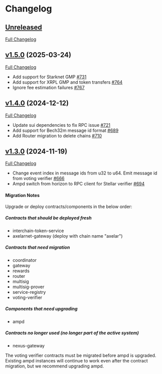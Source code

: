 # Changelog

## [Unreleased](https://github.com/axelarnetwork/axelar-amplifier/tree/HEAD)

[Full Changelog](https://github.com/axelarnetwork/axelar-amplifier/compare/ampd-v1.5.0..HEAD)

## [v1.5.0](https://github.com/axelarnetwork/axelar-amplifier/tree/ampd-v1.5.0) (2025-03-24)

[Full Changelog](https://github.com/axelarnetwork/axelar-amplifier/compare/ampd-v1.4.0..ampd-v1.5.0)

- Add support for Starknet GMP [#731](https://github.com/axelarnetwork/axelar-amplifier/pull/731)
- Add support for XRPL GMP and token transfers [#764](https://github.com/axelarnetwork/axelar-amplifier/pull/764)
- Ignore fee estimation failures [#767](https://github.com/axelarnetwork/axelar-amplifier/pull/767)

## [v1.4.0](https://github.com/axelarnetwork/axelar-amplifier/tree/ampd-v1.4.0) (2024-12-12)

[Full Changelog](https://github.com/axelarnetwork/axelar-amplifier/compare/ampd-v1.3.0..ampd-v1.4.0)

- Update sui dependencies to fix RPC issue [#721](https://github.com/axelarnetwork/axelar-amplifier/pull/721)
- Add support for Bech32m message id format [#689](https://github.com/axelarnetwork/axelar-amplifier/pull/689)
- Add Router migration to delete chains [#710](https://github.com/axelarnetwork/axelar-amplifier/pull/710)

## [v1.3.0](https://github.com/axelarnetwork/axelar-amplifier/tree/ampd-v1.3.0) (2024-11-19)

[Full Changelog](https://github.com/axelarnetwork/axelar-amplifier/compare/ampd-v1.2.0..ampd-v1.3.0)

- Change event index in message ids from u32 to u64. Emit message id from voting verifier [#666](https://github.com/axelarnetwork/axelar-amplifier/pull/666)
- Ampd switch from horizon to RPC client for Stellar verifier [#694](https://github.com/axelarnetwork/axelar-amplifier/pull/694)

#### Migration Notes
Upgrade or deploy contracts/components in the below order:

##### Contracts that should be deployed fresh
- interchain-token-service
- axelarnet-gateway (deploy with chain name "axelar")

##### Contracts that need migration
- coordinator
- gateway
- rewards
- router
- multisig
- multisig-prover
- service-registry
- voting-verifier

##### Components that need upgrading
- ampd

##### Contracts no longer used (no longer part of the active system)
- nexus-gateway

The voting verifier contracts must be migrated before ampd is upgraded. Existing ampd instances will continue to work even after the contract migration, but we recommend upgrading ampd.

